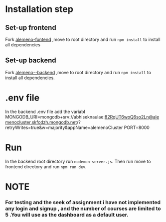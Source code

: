 # Installation step
## Set-up frontend
Fork [alemeno-fontend](https://github.com/Abro0058T/alemeno-frontend) 
,move to root directory and run `npm install` to install all dependencies
## Set-up backend
Fork [alemeno--backend](https://github.com/Abro0058T/alemeno--backend)
,move to root directory and run  `npm install` to install all dependencies.

# .env file
In the backend .env file add the variabl
MONGODB_URI=mongodb+srv://abhiseknaulae:82RqUT6woQ6so2Ln@alemenocluster.skfcdzh.mongodb.net/?retryWrites=true&w=majority&appName=alemenoCluster
PORT=8000

# Run
In the backend root directory run `nodemon server.js`.
Then run move to frontend directory and run  `npm run dev`.


# NOTE
### For testing and the seek of assignment i have not implemented any  login and signup , and the number of courses are limited to 5 .You will use as the dashboard as a default user.
